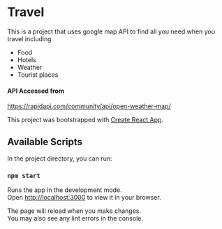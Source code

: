 # Travel

This is a project that uses google map API to find all you need when you travel including 
- Food
- Hotels
- Weather
- Tourist places

#### API Accessed from
https://rapidapi.com/community/api/open-weather-map/
<br>

This project was bootstrapped with [Create React App](https://github.com/facebook/create-react-app).

## Available Scripts

In the project directory, you can run:

### `npm start`

Runs the app in the development mode.\
Open [http://localhost:3000](http://localhost:3000) to view it in your browser.

The page will reload when you make changes.\
You may also see any lint errors in the console.


